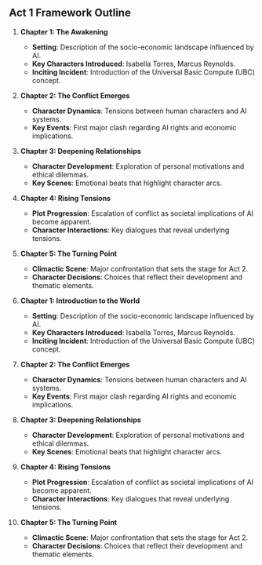 ## Act 1 Framework Outline
1. **Chapter 1: The Awakening**
   - **Setting**: Description of the socio-economic landscape influenced by AI.
   - **Key Characters Introduced**: Isabella Torres, Marcus Reynolds.
   - **Inciting Incident**: Introduction of the Universal Basic Compute (UBC) concept.

2. **Chapter 2: The Conflict Emerges**
   - **Character Dynamics**: Tensions between human characters and AI systems.
   - **Key Events**: First major clash regarding AI rights and economic implications.

3. **Chapter 3: Deepening Relationships**
   - **Character Development**: Exploration of personal motivations and ethical dilemmas.
   - **Key Scenes**: Emotional beats that highlight character arcs.

4. **Chapter 4: Rising Tensions**
   - **Plot Progression**: Escalation of conflict as societal implications of AI become apparent.
   - **Character Interactions**: Key dialogues that reveal underlying tensions.

5. **Chapter 5: The Turning Point**
   - **Climactic Scene**: Major confrontation that sets the stage for Act 2.
   - **Character Decisions**: Choices that reflect their development and thematic elements.

1. **Chapter 1: Introduction to the World**
   - **Setting**: Description of the socio-economic landscape influenced by AI.
   - **Key Characters Introduced**: Isabella Torres, Marcus Reynolds.
   - **Inciting Incident**: Introduction of the Universal Basic Compute (UBC) concept.

2. **Chapter 2: The Conflict Emerges**
   - **Character Dynamics**: Tensions between human characters and AI systems.
   - **Key Events**: First major clash regarding AI rights and economic implications.

3. **Chapter 3: Deepening Relationships**
   - **Character Development**: Exploration of personal motivations and ethical dilemmas.
   - **Key Scenes**: Emotional beats that highlight character arcs.

4. **Chapter 4: Rising Tensions**
   - **Plot Progression**: Escalation of conflict as societal implications of AI become apparent.
   - **Character Interactions**: Key dialogues that reveal underlying tensions.

5. **Chapter 5: The Turning Point**
   - **Climactic Scene**: Major confrontation that sets the stage for Act 2.
   - **Character Decisions**: Choices that reflect their development and thematic elements.

